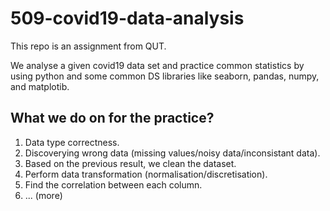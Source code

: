 # 509-covid19-data-analysis

This repo is an assignment from QUT.

We analyse a given covid19 data set and practice common statistics by using python and some common DS libraries like seaborn, pandas, numpy, and matplotib.

## What we do on for the practice?

1. Data type correctness.
1. Discoverying wrong data (missing values/noisy data/inconsistant data).
1. Based on the previous result, we clean the dataset.
1. Perform data transformation (normalisation/discretisation).
1. Find the correlation between each column.
1. ... (more)